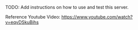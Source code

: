 TODO: Add instructions on how to use and test this server.

Reference Youtube Video:
https://www.youtube.com/watch?v=eqvDSkuBihs
